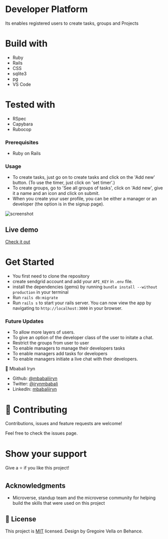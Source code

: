 # Developer Platform
Its enables registered users to create tasks, groups and Projects


# Build with

- Ruby
- Rails
- CSS
- sqlite3
- pg
- VS Code

# Tested with
- RSpec
- Capybara
- Rubocop


### Prerequisites

- Ruby on Rails

### Usage
- To create tasks, just go on to create tasks and click on the 'Add new' button. (To use the timer, just click on 'set timer'.)
- To create groups, go to 'See all groups of tasks', click on 'Add new', give it a name and an icon and click on submit.
- When you create your user profile, you can be either a manager or an developer (the option is in the signup page). 



![screenshot]()

## Live demo

[Check it out]()

# Get Started

- You first need to clone the repository
- create sendgrid account and add your `API_KEY` in `.env` file.
- install the dependencies (gems) by running `bundle install --without production` in your terminal
- Run `rails db:migrate`
- Run `rails s` to start your rails server. You can now view the app by navigating to `http://localhost:3000` in your browser.


### Future Updates

- To allow more layers of users.
- To give an option of the developer class of the user to initate a chat.
- Restrict the groups from user to user
- To enable managers to manage their developers tasks
- To enable managers add tasks for developers
- To enable managers initiate a live chat with their developers.

👤 Mbabali Iryn

- Github: [@mbabaliiryn](https://github.com/mbabaliiryn)
- Twitter: [@irynmbabali](https://twitter.com/irynmbabali)
- Linkedln: [mbabaliiryn](https://www.linkedin.com/in/mbabaliiryn)

# 🤝 Contributing

Contributions, issues and feature requests are welcome!

Feel free to check the issues page.

# Show your support

Give a ⭐️ if you like this project!

## Acknowledgments

- Microverse, standup team and the microverse community for helping build the skills that were used on this project

## 📝 License

This project is [MIT](lic.url) licensed.
Design by Gregoire Vella on Behance.
